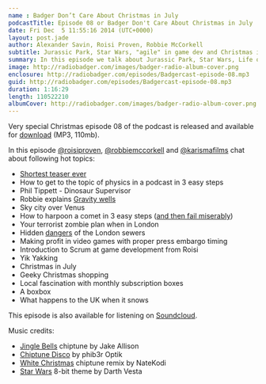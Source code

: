 ```yaml
---
name : Badger Don’t Care About Christmas in July
podcastTitle: Episode 08 or Badger Don't Care About Christmas in July
date: Fri Dec  5 11:55:16 2014 (UTC+0000)
layout: post.jade
author: Alexander Savin, Roisi Proven, Robbie McCorkell
subtitle: Jurassic Park, Star Wars, "agile" in game dev and Christmas in July
summary: In this episode we talk about Jurassic Park, Star Wars, Life on Mercury and Venus, harpooning a comet, "Agile" in game dev, Yik Yak, Christmas in July and monthly boxes of stuff
image: http://radiobadger.com/images/badger-radio-album-cover.png
enclosure: http://radiobadger.com/episodes/Badgercast-episode-08.mp3
guid: http://radiobadger.com/episodes/Badgercast-episode-08.mp3
duration: 1:16:29
length: 110522210
albumCover: http://radiobadger.com/images/badger-radio-album-cover.png
---
```


Very special Christmas episode 08 of the podcast is released and available for [download](http://radiobadger.com/episodes/Badgercast-episode-08.mp3) (MP3, 110mb).

In this episode [@roisiproven](https://twitter.com/roisiproven), [@robbiemccorkell](https://twitter.com/robbiemccorkell) and [@karismafilms](https://twitter.com/karismafilms) chat about following hot topics:

* [Shortest teaser ever](https://www.youtube.com/watch?v=w3F48jXIr3k)
* How to get to the topic of physics in a podcast in 3 easy steps
* Phil Tippett - Dinosaur Supervisor
* Robbie explains [Gravity wells](http://en.wikipedia.org/wiki/Gravity_well)
* Sky city over Venus
* How to harpoon a comet in 3 easy steps ([and then fail miserably](http://uk.businessinsider.com/rosetta-philae-lander-harpoon-issues-2014-11))
* Your terrorist zombie plan when in London
* Hidden [dangers](http://www.bbc.co.uk/news/uk-23584833) of the London sewers
* Making profit in video games with proper press embargo timing
* Introduction to Scrum at game development from Roisi
* Yik Yakking
* Christmas in July
* Geeky Christmas shopping
* Local fascination with monthly subscription boxes
* A boxbox
* What happens to the UK when it snows

This episode is also available for listening on [Soundcloud](https://soundcloud.com/karismafilms/radio-badger-podcast-episode-08).

Music credits:
* [Jingle Bells](https://soundcloud.com/jakea74/jingle-bells-new-chiptune) chiptune by Jake Allison
* [Chiptune Disco](https://soundcloud.com/phib3r-optik/chiptune-disco) by phib3r Optik
* [White Christmas](https://soundcloud.com/natekodi/white-christmas-chiptune) chiptune remix by NateKodi
* [Star Wars](https://soundcloud.com/darth-vesta/star-wars-main-theme-8-bit) 8-bit theme by Darth Vesta
